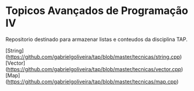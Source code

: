 Topicos Avançados de Programação IV
===================================
Repositorio destinado para armazenar listas e conteudos da disciplina TAP.

[String] (https://github.com/gabrielgoliveira/tap/blob/master/tecnicas/string.cpp)
[Vector] (https://github.com/gabrielgoliveira/tap/blob/master/tecnicas/vector.cpp)
[Map] (https://github.com/gabrielgoliveira/tap/blob/master/tecnicas/map.cpp)